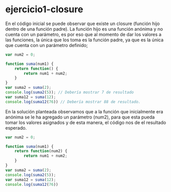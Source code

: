 # ejercicio1-closure

En el código inicial se puede observar que existe un closure (función hijo dentro de una función padre). La función hijo es una función anónima y no cuenta con un parámetro, es por eso que al momento de dar los valores a las funciones, la única que los toma es la función padre, ya que es la única que cuenta con un parámetro definido;
```javascript
var num2 = 0;

function suma(num1) {
    return function() {
        return num1 + num2;
    }
} 
var suma2 = suma(2);
console.log(suma2(5)); // Debería mostrar 7 de resultado
var suma12 = suma(12);
console.log(suma12(76)) // Debería mostrar 88 de resultado.
```

En la solución planteada observamos que a la función que inicialmente era anónima se le ha agregado un parámetro (num2), para que esta pueda tomar los valores asignados y de esta manera, el código nos de el resultado esperado.
```javascript
var num2 = 0;

function suma(num1) {
    return function(num2) {
        return num1 + num2;
    }
} 
var suma2 = suma(2);
console.log(suma2(5));
var suma12 = suma(12);
console.log(suma12(76))
```
